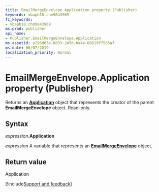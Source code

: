 ```yaml
---
title: EmailMergeEnvelope.Application property (Publisher)
keywords: vbapb10.chm9043969
f1_keywords:
- vbapb10.chm9043969
ms.prod: publisher
api_name:
- Publisher.EmailMergeEnvelope.Application
ms.assetid: a296d63e-8d33-24fd-ba4e-08819f7585af
ms.date: 06/07/2019
localization_priority: Normal
---
```



# EmailMergeEnvelope.Application property (Publisher)

Returns an **[Application](Publisher.Application.md)** object that represents the creator of the parent **EmailMergeEnvelope** object. Read-only.


## Syntax

_expression_.**Application**

_expression_ A variable that represents an **[EmailMergeEnvelope](Publisher.EmailMergeEnvelope.md)** object.


## Return value

Application



[!include[Support and feedback](~/includes/feedback-boilerplate.md)]